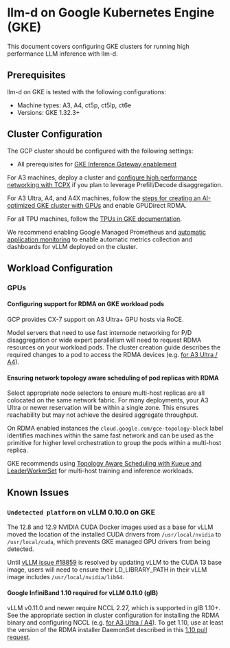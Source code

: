 # llm-d on Google Kubernetes Engine (GKE)

This document covers configuring GKE clusters for running high performance LLM inference with llm-d.

## Prerequisites

llm-d on GKE is tested with the following configurations:

  * Machine types: A3, A4, ct5p, ct5lp, ct6e
  * Versions: GKE 1.32.3+

## Cluster Configuration

The GCP cluster should be configured with the following settings:

* All prerequisites for [GKE Inference Gateway enablement](https://cloud.google.com/kubernetes-engine/docs/how-to/deploy-gke-inference-gateway#prepare-environment)

For A3 machines, deploy a cluster and [configure high performance networking with TCPX](https://cloud.google.com/kubernetes-engine/docs/how-to/gpu-bandwidth-gpudirect-tcpx) if you plan to leverage Prefill/Decode disaggregation.

For A3 Ultra, A4, and A4X machines, follow the [steps for creating an AI-optimized GKE cluster with GPUs](https://cloud.google.com/ai-hypercomputer/docs/create/gke-ai-hypercompute) and enable GPUDirect RDMA.

For all TPU machines, follow the [TPUs in GKE documentation](https://cloud.google.com/kubernetes-engine/docs/how-to/tpus).

We recommend enabling Google Managed Prometheus and [automatic application monitoring](https://cloud.google.com/kubernetes-engine/docs/how-to/configure-automatic-application-monitoring) to enable automatic metrics collection and dashboards for vLLM deployed on the cluster.

## Workload Configuration

### GPUs

#### Configuring support for RDMA on GKE workload pods

GCP provides CX-7 support on A3 Ultra+ GPU hosts via RoCE.

Model servers that need to use fast internode networking for P/D disaggregation or wide expert parallelism will need to request RDMA resources on your workload pods. The cluster creation guide describes the required changes to a pod to access the RDMA devices (e.g. [for A3 Ultra / A4](https://cloud.google.com/ai-hypercomputer/docs/create/gke-ai-hypercompute-custom#configure-pod-manifests-rdma)).

#### Ensuring network topology aware scheduling of pod replicas with RDMA

Select appropriate node selectors to ensure multi-host replicas are all colocated on the same network fabric. For many deployments, your A3 Ultra or newer reservation will be within a single zone. This ensures reachability but may not achieve the desired aggregate throughput.

On RDMA enabled instances the `cloud.google.com/gce-topology-block` label identifies machines within the same fast network and can be used as the primitive for higher level orchestration to group the pods within a multi-host replica.

GKE recommends using [Topology Aware Scheduling with Kueue and LeaderWorkerSet](https://cloud.google.com/ai-hypercomputer/docs/workloads/schedule-gke-workloads-tas) for multi-host training and inference workloads.

## Known Issues

### `Undetected platform` on vLLM 0.10.0 on GKE

The 12.8 and 12.9 NVIDIA CUDA Docker images used as a base for vLLM moved the location of the installed CUDA drivers from `/usr/local/nvidia` to `/usr/local/cuda`, which prevents GKE managed GPU drivers from being detected.

Until [vLLM issue #18859](https://github.com/vllm-project/vllm/issues/18859) is resolved by updating vLLM to the CUDA 13 base image, users will need to ensure their LD_LIBRARY_PATH in their vLLM image includes `/usr/local/nvidia/lib64`.

#### Google InfiniBand 1.10 required for vLLM 0.11.0 (gIB)

vLLM v0.11.0 and newer require NCCL 2.27, which is supported in gIB 1.10+. See the appropriate section in cluster configuration for installing the RDMA binary and configuring NCCL (e.g. [for A3 Ultra / A4](https://cloud.google.com/ai-hypercomputer/docs/create/gke-ai-hypercompute-custom#install-rdma-configure-nccl)).  To get 1.10, use at least the version of the RDMA installer DaemonSet described in this [1.10 pull request](https://github.com/GoogleCloudPlatform/container-engine-accelerators/pull/511).
